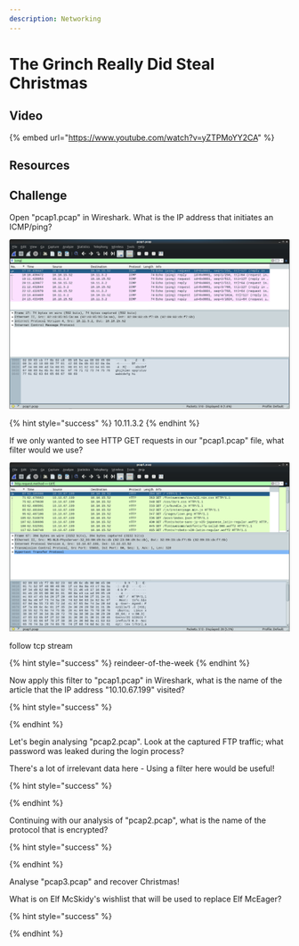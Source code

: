 ```yaml
---
description: Networking
---
```


# The Grinch Really Did Steal Christmas

## Video

{% embed url="https://www.youtube.com/watch?v=yZTPMoYY2CA" %}

## Resources



## Challenge

Open "pcap1.pcap" in Wireshark. What is the IP address that initiates an ICMP/ping?

![](../.gitbook/assets/image%20%2820%29.png)

{% hint style="success" %}
10.11.3.2
{% endhint %}

If we only wanted to see HTTP GET requests in our "pcap1.pcap" file, what filter would we use?

![](../.gitbook/assets/image%20%2847%29.png)

follow tcp stream

{% hint style="success" %}
reindeer-of-the-week
{% endhint %}

Now apply this filter to "pcap1.pcap" in Wireshark, what is the name of the article that the IP address "10.10.67.199" visited?

{% hint style="success" %}

{% endhint %}

Let's begin analysing "pcap2.pcap". Look at the captured FTP traffic; what password was leaked during the login process?

There's a lot of irrelevant data here - Using a filter here would be useful!

{% hint style="success" %}

{% endhint %}

Continuing with our analysis of "pcap2.pcap", what is the name of the protocol that is encrypted?

{% hint style="success" %}

{% endhint %}

Analyse "pcap3.pcap" and recover Christmas!

What is on Elf McSkidy's wishlist that will be used to replace Elf McEager?

{% hint style="success" %}

{% endhint %}

